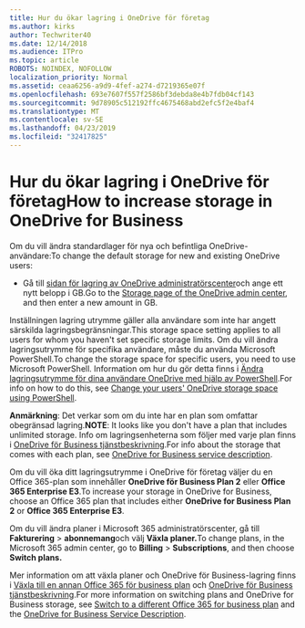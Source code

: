 ```yaml
---
title: Hur du ökar lagring i OneDrive för företag
ms.author: kirks
author: Techwriter40
ms.date: 12/14/2018
ms.audience: ITPro
ms.topic: article
ROBOTS: NOINDEX, NOFOLLOW
localization_priority: Normal
ms.assetid: ceaa6256-a9d9-4fef-a274-d7219365e07f
ms.openlocfilehash: 693e7607f557f2586bf3debda8e4b7fdb04cf143
ms.sourcegitcommit: 9d78905c512192ffc4675468abd2efc5f2e4baf4
ms.translationtype: MT
ms.contentlocale: sv-SE
ms.lasthandoff: 04/23/2019
ms.locfileid: "32417825"
---
```

# <a name="how-to-increase-storage-in-onedrive-for-business"></a><span data-ttu-id="b11df-102">Hur du ökar lagring i OneDrive för företag</span><span class="sxs-lookup"><span data-stu-id="b11df-102">How to increase storage in OneDrive for Business</span></span>

<span data-ttu-id="b11df-103">Om du vill ändra standardlager för nya och befintliga OneDrive-användare:</span><span class="sxs-lookup"><span data-stu-id="b11df-103">To change the default storage for new and existing OneDrive users:</span></span>
  
- <span data-ttu-id="b11df-104">Gå till [sidan för lagring av OneDrive administratörscenter](https://admin.onedrive.com/?v=StorageSettings)och ange ett nytt belopp i GB.</span><span class="sxs-lookup"><span data-stu-id="b11df-104">Go to the [Storage page of the OneDrive admin center](https://admin.onedrive.com/?v=StorageSettings), and then enter a new amount in GB.</span></span>
    
<span data-ttu-id="b11df-105">Inställningen lagring utrymme gäller alla användare som inte har angett särskilda lagringsbegränsningar.</span><span class="sxs-lookup"><span data-stu-id="b11df-105">This storage space setting applies to all users for whom you haven't set specific storage limits.</span></span> <span data-ttu-id="b11df-106">Om du vill ändra lagringsutrymme för specifika användare, måste du använda Microsoft PowerShell.</span><span class="sxs-lookup"><span data-stu-id="b11df-106">To change the storage space for specific users, you need to use Microsoft PowerShell.</span></span> <span data-ttu-id="b11df-107">Information om hur du gör detta finns i [Ändra lagringsutrymme för dina användare OneDrive med hjälp av PowerShell](https://go.microsoft.com/fwlink/?linkid=866402).</span><span class="sxs-lookup"><span data-stu-id="b11df-107">For info on how to do this, see [Change your users' OneDrive storage space using PowerShell](https://go.microsoft.com/fwlink/?linkid=866402).</span></span> 
  
 <span data-ttu-id="b11df-108">**Anmärkning**: Det verkar som om du inte har en plan som omfattar obegränsad lagring.</span><span class="sxs-lookup"><span data-stu-id="b11df-108">**NOTE**: It looks like you don't have a plan that includes unlimited storage.</span></span> <span data-ttu-id="b11df-109">Info om lagringsenheterna som följer med varje plan finns i [OneDrive för Business tjänstbeskrivning](https://go.microsoft.com/fwlink/p/?LinkID=826071).</span><span class="sxs-lookup"><span data-stu-id="b11df-109">For info about the storage that comes with each plan, see [OneDrive for Business service description](https://go.microsoft.com/fwlink/p/?LinkID=826071).</span></span>
  
<span data-ttu-id="b11df-110">Om du vill öka ditt lagringsutrymme i OneDrive för företag väljer du en Office 365-plan som innehåller **OneDrive för Business Plan 2** eller **Office 365 Enterprise E3**.</span><span class="sxs-lookup"><span data-stu-id="b11df-110">To increase your storage in OneDrive for Business, choose an Office 365 plan that includes either **OneDrive for Business Plan 2** or **Office 365 Enterprise E3**.</span></span> 
  
<span data-ttu-id="b11df-111">Om du vill ändra planer i Microsoft 365 administratörscenter, gå till **Fakturering** \> **abonnemang**och välj **Växla planer.**</span><span class="sxs-lookup"><span data-stu-id="b11df-111">To change plans, in the Microsoft 365 admin center, go to **Billing** \> **Subscriptions**, and then choose **Switch plans.**</span></span>
  
<span data-ttu-id="b11df-112">Mer information om att växla planer och OneDrive för Business-lagring finns i [Växla till en annan Office 365 för business plan](https://go.microsoft.com/fwlink/?LinkId=2031117) och [OneDrive för Business tjänstbeskrivning](https://go.microsoft.com/fwlink/?LinkId-2031122).</span><span class="sxs-lookup"><span data-stu-id="b11df-112">For more information on switching plans and OneDrive for Business storage, see [Switch to a different Office 365 for business plan](https://go.microsoft.com/fwlink/?LinkId=2031117) and the [OneDrive for Business Service Description](https://go.microsoft.com/fwlink/?LinkId-2031122).</span></span>
  

